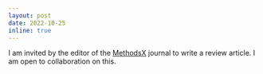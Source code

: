 ```yaml
---
layout: post
date: 2022-10-25
inline: true
---
```


I am invited by the editor of the <a rel="external nofollow" href="https://www.sciencedirect.com/journal/methodsx" target="_blank">MethodsX</a> journal to write a review article. I am open to collaboration on this.
